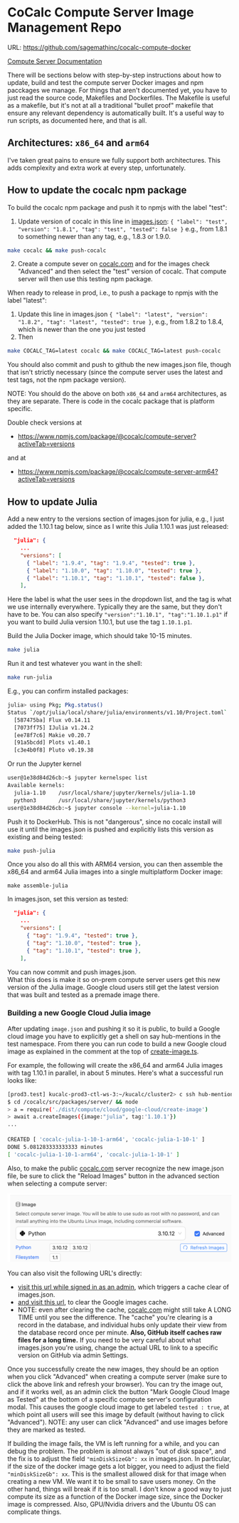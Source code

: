 # CoCalc Compute Server Image Management Repo

URL: https://github.com/sagemathinc/cocalc-compute-docker

[Compute Server Documentation](https://doc.cocalc.com/compute_server.html)

There will be sections below with step-by-step instructions
about how to update, build and test the compute server Docker images and npm pacckages we manage. For things that aren't documented yet, you have to
just read the source code, Makefiles and Dockerfiles. The Makefile is useful as a makefile, but it's not at all a traditional "bullet proof" makefile that ensure any relevant dependency is automatically built. It's a useful way to run scripts, as documented here, and that is all.

## Architectures: `x86_64` and `arm64`

I've taken great pains to ensure we fully support both architectures. This adds complexity and extra work at every step, unfortunately.

## How to update the cocalc npm package

To build the cocalc npm package and push it to npmjs with the label "test":

1. Update version of cocalc in this line in [images.json](./images.json): `{ "label": "test", "version": "1.8.1", "tag": "test", "tested": false }`
   e.g., from 1.8.1 to something newer than any tag, e.g., 1.8.3 or 1.9.0. 
```sh
make cocalc && make push-cocalc
```
2. Create a compute sever on [cocalc.com](http://cocalc.com) and for the images check "Advanced" and then select the "test" version of cocalc. That compute server will then use this testing npm package.

When ready to release in prod, i.e., to push a package to npmjs with the label "latest":

1. Update this line in images.json `{ "label": "latest", "version": "1.8.2", "tag": "latest", "tested": true }`,
   e.g., from 1.8.2 to 1.8.4, which is newer than the one you just tested
2. Then

```sh
make COCALC_TAG=latest cocalc && make COCALC_TAG=latest push-cocalc
```

You should also commit and push to github the new images.json file, though that isn't strictly necessary \(since the compute server uses the latest and test tags, not the npm package version\).

NOTE: You should do the above on both `x86_64` and `arm64` architectures, as they are separate. There is code in the cocalc package that is platform specific.

Double check versions at

- https://www.npmjs.com/package/@cocalc/compute-server?activeTab=versions

and at

- https://www.npmjs.com/package/@cocalc/compute-server-arm64?activeTab=versions

## How to update Julia

Add a new entry to the versions section of images.json for julia, e.g.,
I just added the 1.10.1 tag below, since as I write this Julia 1.10.1 was just released:

```json
  "julia": {
    ...
    "versions": [
      { "label": "1.9.4", "tag": "1.9.4", "tested": true },
      { "label": "1.10.0", "tag": "1.10.0", "tested": true },
      { "label": "1.10.1", "tag": "1.10.1", "tested": false },
    ],
```

Here the label is what the user sees in the dropdown list, and the tag is what we use internally everywhere. Typically they are the same, but they don't have to be.  You can also specify `"version":"1.10.1", "tag":"1.10.1.p1"` if you want to build Julia version 1.10.1, but use the tag `1.10.1.p1`.

Build the Julia Docker image, which should take 10-15 minutes.

```sh
make julia
```

Run it and test whatever you want in the shell:

```sh
make run-julia
```

E.g., you can confirm installed packages:

```sh
julia> using Pkg; Pkg.status()
Status `/opt/julia/local/share/julia/environments/v1.10/Project.toml`
  [587475ba] Flux v0.14.11
  [7073ff75] IJulia v1.24.2
  [ee78f7c6] Makie v0.20.7
  [91a5bcdd] Plots v1.40.1
  [c3e4b0f8] Pluto v0.19.38
```

Or run the Jupyter kernel

```sh
user@1e38d84d26cb:~$ jupyter kernelspec list
Available kernels:
  julia-1.10    /usr/local/share/jupyter/kernels/julia-1.10
  python3       /usr/local/share/jupyter/kernels/python3
user@1e38d84d26cb:~$ jupyter console --kernel=julia-1.10
```

Push it to DockerHub. This is not "dangerous", since no cocalc install
will use it until the images.json is pushed and explicitly lists this
version as existing and being tested:

```sh
make push-julia
```

Once you also do all this with ARM64 version, you can then assemble the x86_64 and arm64 Julia images into a single multiplatform Docker image:

```
make assemble-julia
```

In images.json, set this version as tested:

```json
  "julia": {
    ...
    "versions": [
      { "tag": "1.9.4", "tested": true },
      { "tag": "1.10.0", "tested": true },
      { "tag": "1.10.1", "tested": true },
    ],
```

You can now commit and push images.json.  
What this does is make it so on-prem compute server users get
this new version of the Julia image. Google cloud users still get
the latest version that was built and tested as a premade image there.

### Building a new Google Cloud Julia image

After updating `image.json` and pushing it so it is public, to build a
Google cloud image you have to explicitly get a shell on say hub-mentions in
the test namespace.
From there you can run code to build a new Google cloud image as explained in the comment at the top of [create-image.ts](https://github.com/sagemathinc/cocalc/blob/master/src/packages/server/compute/cloud/google-cloud/create-image.ts).

For example, the following will create the x86_64 and arm64 Julia images with tag 1.10.1 in parallel, in about 5 minutes. Here's what a successful run looks like:

```sh
[prod3.test] kucalc-prod3-ctl-ws-3:~/kucalc/cluster2> c ssh hub-mentions
$ cd /cocalc/src/packages/server/ && node
> a = require('./dist/compute/cloud/google-cloud/create-image')
> await a.createImages({image:"julia", tag:'1.10.1'})
...

CREATED [ 'cocalc-julia-1-10-1-arm64', 'cocalc-julia-1-10-1' ]
DONE 5.081283333333333 minutes
[ 'cocalc-julia-1-10-1-arm64', 'cocalc-julia-1-10-1' ]
```

Also, to make the public [cocalc.com](http://cocalc.com) server recognize the new image.json file, be sure to click the "Reload Images" button in the advanced section when selecting a compute server:

![](.README.md.upload/paste-0.8430924123432122)

You can also visit the following URL's directly:

- [visit this url while signed in as an admin](https://cocalc.com/api/v2/compute/get-images?ttl=0), which triggers a cache clear of images.json.
- [and visit this url](https://cocalc.com/api/v2/compute/get-images-google?ttl=0), to clear the Google images cache.
- NOTE: even after clearing the cache, [cocalc.com](http://cocalc.com) might still take A LONG TIME until you see the difference.  The "cache" you're clearing is a record in the database, and individual hubs only update their view from the database record once per minute.  **Also, GitHub itself caches raw files for a long time.**  If you need to be very careful about what images.json you're using, change the actual URL to link to a specific version on GitHub via admin Settings.

Once you successfully create the new images, they should be an option when you click "Advanced" when creating a compute server (make sure to click the above link and refresh your browser). You can try the image out, and if it works well, as an admin click the button "Mark Google Cloud Image as Tested" at the bottom of a specific compute server's configuration modal. This causes the google cloud image to get labeled `tested : true`, at which point all users will see this image by default (without having to click "Advanced"). NOTE: any user can click "Advanced" and use images before they are marked as tested.

If building the image fails, the VM is left running for a while, and you can debug the problem. The problem is almost always "out of disk space", and the fix is to adjust the field `"minDiskSizeGb": xx` in images.json. In particular, if the size of the docker image gets a lot bigger, you need to adjust the field `"minDiskSizeGb": xx`. This is the smallest allowed disk for that image when creating a new VM. We want it to be small to save users money. On the other hand, things will break if it is too small. I don't know a good way to just compute its size as a function of the Docker image size, since the Docker image is compressed. Also, GPU/Nvidia drivers and the Ubuntu OS can complicate things.

